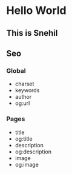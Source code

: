 # Hello World

## This is Snehil

## Seo

### Global

- charset
- keywords
- author
- og:url

### Pages

- title
- og:title
- description
- og:description
- image
- og:image
